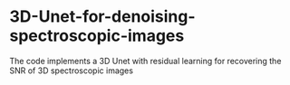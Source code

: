 # 3D-Unet-for-denoising-spectroscopic-images
The code implements a 3D Unet with residual learning for recovering the SNR of 3D spectroscopic images
